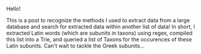 Hello!

This is a post to recognize the methods I used to extract data from a large database and search for extracted data within another list of data!
In short, I extracted Latin words (which are subunits in taxons) using regex, compiled this list into a Trie, and queried a list of Taxons for the occurences
of these Latin subunits. Can't wait to tackle the Greek subunits...
